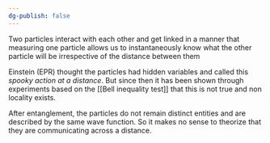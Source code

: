 ```yaml
---
dg-publish: false
---
```

Two particles interact with each other and get linked in a manner that measuring one particle allows us to instantaneously know what the other particle will be irrespective of the distance between them

Einstein (EPR) thought the particles had hidden variables and called this *spooky action at a distance*. But since then it has been shown through experiments based on the [[Bell inequality test]] that this is not true and non locality exists. 

After entanglement, the particles do not remain distinct entities and are described by the same wave function. So it makes no sense to theorize that they are communicating across a distance. 